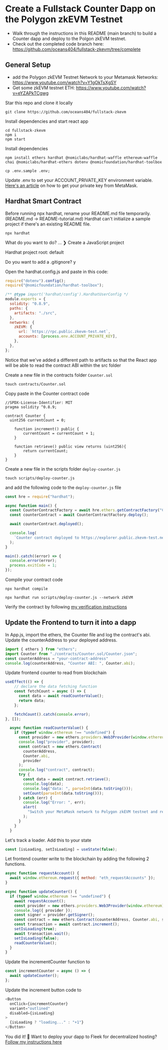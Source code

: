 # Create a Fullstack Counter Dapp on the Polygon zkEVM Testnet

- Walk through the instructions in this README (main branch) to build a Counter dapp and deploy to the Polgon zkEVM testnet.
- Check out the completed code branch here: https://github.com/oceans404/fullstack-zkevm/tree/complete

## General Setup

- add the Polygon zkEVM Testnet Network to your Metamask Networks: https://www.youtube.com/watch?v=Y1gOkTsXgSY
- Get some zkEVM testnet ETH: https://www.youtube.com/watch?v=eYZAPkTCgwg

Star this repo and clone it locally
```shell
git clone https://github.com/oceans404/fullstack-zkevm
```

Install dependencies and start react app

```shell
cd fullstack-zkevm
npm i
npm start
```

Install dependencies

```shell
npm install ethers hardhat @nomiclabs/hardhat-waffle ethereum-waffle chai @nomiclabs/hardhat-ethers dotenv @nomicfoundation/hardhat-toolbox
```

```shell
cp .env.sample .env;
```

Update .env to set your ACCOUNT_PRIVATE_KEY environment variable. [Here's an article](https://support.metamask.io/hc/en-us/articles/360015289632-How-to-export-an-account-s-private-key#:~:text=On%20the%20account%20page%2C%20click,click%20%E2%80%9CConfirm%E2%80%9D%20to%20proceed) on how to get your private key from MetaMask.


## Hardhat Smart Contract

Before running npx hardhat, rename your README.md file temporarily. (README.md -> README-tutorial.md) Hardhat can't initialize a sample project if there's an existing README file.

```shell
npx hardhat
```
What do you want to do? … 
❯ Create a JavaScript project

Hardhat project root: default

Do you want to add a .gitignore? y

Open the hardhat.config.js and paste in this code:

```js
require("dotenv").config();
require("@nomicfoundation/hardhat-toolbox");

/** @type import('hardhat/config').HardhatUserConfig */
module.exports = {
  solidity: "0.8.9",
  paths: {
    artifacts: "./src",
  },
  networks: {
    zkEVM: {
      url: `https://rpc.public.zkevm-test.net`,
      accounts: [process.env.ACCOUNT_PRIVATE_KEY],
    },
  },
};
```

Notice that we've added a different path to artifacts so that the React app will be able to read the contract ABI within the src folder

Create a new file in the contracts folder `Counter.sol`

```shell
touch contracts/Counter.sol
```

Copy paste in the Counter contract code

```solidity
//SPDX-License-Identifier: MIT
pragma solidity ^0.8.9;

contract Counter {
  uint256 currentCount = 0;

    function increment() public {
        currentCount = currentCount + 1;
    }

    function retrieve() public view returns (uint256){
        return currentCount;
    }
}
```


Create a new file in the scripts folder `deploy-counter.js` 


```shell
touch scripts/deploy-counter.js
```

and add the following code to the `deploy-counter.js`  file

```js
const hre = require("hardhat");

async function main() {
  const CounterContractFactory = await hre.ethers.getContractFactory("Counter");
  const counterContract = await CounterContractFactory.deploy();

  await counterContract.deployed();

  console.log(
    `Counter contract deployed to https://explorer.public.zkevm-test.net/address/${counterContract.address}`
  );
}

main().catch((error) => {
  console.error(error);
  process.exitCode = 1;
});


```

Compile your contract code

```shell
npx hardhat compile
```

```shell
npx hardhat run scripts/deploy-counter.js --network zkEVM
```


Verify the contract by following [my verification instructions](https://github.com/oceans404/zkevm-hardhat-demo#verify-your-polygon-zkevm-testnet-contract)


## Update the Frontend to turn it into a dapp

In App.js, import the ethers, the Counter file and log the contract's abi. Update the counterAddress to your deployed address.
```js
import { ethers } from "ethers";
import Counter from "./contracts/Counter.sol/Counter.json";
const counterAddress = "your-contract-address"
console.log(counterAddress, "Counter ABI: ", Counter.abi);
```

Update frontend counter to read from blockchain

```js
useEffect(() => {
    // declare the data fetching function
    const fetchCount = async () => {
      const data = await readCounterValue();
      return data;
    };

    fetchCount().catch(console.error);
}, []);

  async function readCounterValue() {
    if (typeof window.ethereum !== "undefined") {
      const provider = new ethers.providers.Web3Provider(window.ethereum);
      console.log("provider", provider);
      const contract = new ethers.Contract(
        counterAddress,
        Counter.abi,
        provider
      );
      console.log("contract", contract);
      try {
        const data = await contract.retrieve();
        console.log(data);
        console.log("data: ", parseInt(data.toString()));
        setCount(parseInt(data.toString()));
      } catch (err) {
        console.log("Error: ", err);
        alert(
          "Switch your MetaMask network to Polygon zkEVM testnet and refresh this page!"
        );
      }
    }
  }
```

Let's track a loader. Add this to your state

```js
const [isLoading, setIsLoading] = useState(false);
```

Let frontend counter write to the blockchain by adding the following 2 functions.

```js
async function requestAccount() {
  await window.ethereum.request({ method: "eth_requestAccounts" });
}

async function updateCounter() {
  if (typeof window.ethereum !== "undefined") {
    await requestAccount();
    const provider = new ethers.providers.Web3Provider(window.ethereum);
    console.log({ provider });
    const signer = provider.getSigner();
    const contract = new ethers.Contract(counterAddress, Counter.abi, signer);
    const transaction = await contract.increment();
    setIsLoading(true);
    await transaction.wait();
    setIsLoading(false);
    readCounterValue();
  }
}
```

Update the incrementCounter function to

```js
const incrementCounter = async () => {
  await updateCounter();
};
```

Update the increment button code to

```js
<Button
  onClick={incrementCounter}
  variant="outlined"
  disabled={isLoading}
>
  {isLoading ? "loading..." : "+1"}
</Button>
```

You did it! 🚀 Want to deploy your dapp to Fleek for decentralized hosting? [Follow my instructions here](https://github.com/oceans404/fullstack-sockets-demo#deploy-your-frontend)
